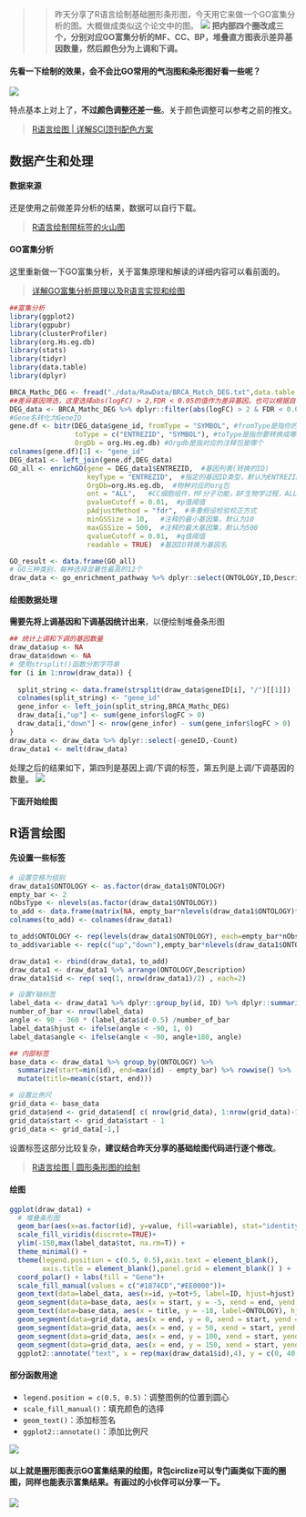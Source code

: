 >> 昨天分享了R语言绘制基础圈形条形图，今天用它来做一个GO富集分析的图。大概做成类似这个论文中的图。
![](https://files.mdnice.com/user/23696/353e00a3-5530-45f9-92c7-2a65bfac07b3.png)
**把内部四个圈改成三个，分别对应GO富集分析的MF、CC、BP，堆叠直方图表示差异基因数量，然后颜色分为上调和下调。**

#### 先看一下绘制的效果，会不会比GO常用的气泡图和条形图好看一些呢？
![](https://files.mdnice.com/user/23696/4015763f-424a-4b3f-a494-91f9f7559619.png)

特点基本上对上了，**不过颜色调整还差一些**。关于颜色调整可以参考之前的推文。
>[R语言绘图 | 详解SCI顶刊配色方案](https://mp.weixin.qq.com/s?__biz=Mzg2NjYzNjQ4Ng==&mid=2247485950&idx=1&sn=649c7e76d3c5b6384ef604c1358ed056&chksm=ce468e57f9310741bbf19a3bf95c6295cb16be54413e05a78ab01599c2f22c845b4399c835bb&token=2083595930&lang=zh_CN#rd)

## 数据产生和处理

#### 数据来源
还是使用之前做差异分析的结果，数据可以自行下载。
> [R语言绘制带标签的火山图](https://mp.weixin.qq.com/s?__biz=Mzg2NjYzNjQ4Ng==&mid=2247485642&idx=1&sn=357e920e7e48f8d2ae990deeafa90296&chksm=ce468f63f9310675fb62ab9c01f1aff0f624d5b09d3f3214dd2519db2678d55e42e338eaced6&token=953338770&lang=zh_CN&scene=21#wechat_redirect)

#### GO富集分析
这里重新做一下GO富集分析，关于富集原理和解读的详细内容可以看前面的。
> [详解GO富集分析原理以及R语言实现和绘图](https://mp.weixin.qq.com/s?__biz=Mzg2NjYzNjQ4Ng==&mid=2247485987&idx=1&sn=aa6442f3847c9cf9350feb1358e9a651&chksm=ce468d8af931049cc00ce8bf4695e4ae2d667d34d99631fa5a7c3bab4ec93887a1284cb5c283&token=2083595930&lang=zh_CN#rd)
```r
##富集分析
library(ggplot2)
library(ggpubr)
library(clusterProfiler)
library(org.Hs.eg.db)
library(stats)
library(tidyr)
library(data.table)
library(dplyr)

BRCA_Mathc_DEG <- fread("./data/RawData/BRCA_Match_DEG.txt",data.table = F)
##差异基因筛选，这里选择abs(logFC) > 2,FDR < 0.05的值作为差异基因。也可以根据自己的情况进行设定
DEG_data <- BRCA_Mathc_DEG %>% dplyr::filter(abs(logFC) > 2 & FDR < 0.05)
#Gene名转化为GeneID
gene.df <- bitr(DEG_data$gene_id, fromType = "SYMBOL", #fromType是指你的数据ID类型是属于哪一类的
                toType = c("ENTREZID", "SYMBOL"), #toType是指你要转换成哪种ID类型，可以写多种，也可以只写一种
                OrgDb = org.Hs.eg.db) #Orgdb是指对应的注释包是哪个
colnames(gene.df)[1] <- "gene_id"
DEG_data1 <- left_join(gene.df,DEG_data)
GO_all <- enrichGO(gene = DEG_data1$ENTREZID,  #基因列表(转换的ID)
                   keyType = "ENTREZID",  #指定的基因ID类型，默认为ENTREZID
                   OrgDb=org.Hs.eg.db,  #物种对应的org包
                   ont = "ALL",   #CC细胞组件，MF分子功能，BF生物学过程，ALL以上三个
                   pvalueCutoff = 0.01,  #p值阈值
                   pAdjustMethod = "fdr",  #多重假设检验校正方式
                   minGSSize = 10,   #注释的最小基因集，默认为10
                   maxGSSize = 500,  #注释的最大基因集，默认为500
                   qvalueCutoff = 0.01,  #q值阈值
                   readable = TRUE)  #基因ID转换为基因名

GO_result <- data.frame(GO_all)
# GO三种类别，每种选择显著性最高的12个
draw_data <- go_enrichment_pathway %>% dplyr::select(ONTOLOGY,ID,Description,Count,geneID)
```

#### 绘图数据处理
**需要先将上调基因和下调基因统计出来**，以便绘制堆叠条形图
```r
## 统计上调和下调的基因数量
draw_data$up <- NA
draw_data$down <- NA
# 使用strsplit()函数分割字符串
for (i in 1:nrow(draw_data)) {
  
  split_string <- data.frame(strsplit(draw_data$geneID[i], "/")[[1]])
  colnames(split_string) <- "gene_id"
  gene_infor <- left_join(split_string,BRCA_Mathc_DEG)
  draw_data[i,"up"] <- sum(gene_infor$logFC > 0)
  draw_data[i,"down"] <- nrow(gene_infor) - sum(gene_infor$logFC > 0)
}
draw_data <- draw_data %>% dplyr::select(-geneID,-Count)
draw_data1 <- melt(draw_data)
```
处理之后的结果如下，第四列是基因上调/下调的标签，第五列是上调/下调基因的数量。
![](https://files.mdnice.com/user/23696/a8cc4928-6692-4fbf-b01c-725cd5a3cfdd.png)

#### 下面开始绘图
## R语言绘图

#### 先设置一些标签
```r
# 设置空格为组别
draw_data1$ONTOLOGY <- as.factor(draw_data1$ONTOLOGY)
empty_bar <- 2
nObsType <- nlevels(as.factor(draw_data1$ONTOLOGY))
to_add <- data.frame(matrix(NA, empty_bar*nlevels(draw_data1$ONTOLOGY)*nObsType, ncol(draw_data1)) )
colnames(to_add) <- colnames(draw_data1)

to_add$ONTOLOGY <- rep(levels(draw_data1$ONTOLOGY), each=empty_bar*nObsType)
to_add$variable <- rep(c("up","down"),empty_bar*nlevels(draw_data1$ONTOLOGY)*nObsType/2)

draw_data1 <- rbind(draw_data1, to_add)
draw_data1 <- draw_data1 %>% arrange(ONTOLOGY,Description)
draw_data1$id <- rep( seq(1, nrow(draw_data1)/2) , each=2)

# 设置Y轴标签
label_data <- draw_data1 %>% dplyr::group_by(id, ID) %>% dplyr::summarize(tot=sum(value))
number_of_bar <- nrow(label_data)
angle <- 90 - 360 * (label_data$id-0.5) /number_of_bar 
label_data$hjust <- ifelse(angle < -90, 1, 0)
label_data$angle <- ifelse(angle < -90, angle+180, angle)

## 内部标签
base_data <- draw_data1 %>% group_by(ONTOLOGY) %>% 
  summarize(start=min(id), end=max(id) - empty_bar) %>% rowwise() %>% 
  mutate(title=mean(c(start, end)))

# 设置比例尺
grid_data <- base_data
grid_data$end <- grid_data$end[ c( nrow(grid_data), 1:nrow(grid_data)-1)] + 1
grid_data$start <- grid_data$start - 1
grid_data <- grid_data[-1,]
```
设置标签这部分比较复杂，**建议结合昨天分享的基础绘图代码进行逐个修改**。
>[R语言绘图 | 圆形条形图的绘制](https://mp.weixin.qq.com/s?__biz=Mzg2NjYzNjQ4Ng==&mid=2247486782&idx=1&sn=4d048a4ed690f6b4102b5314e871aadc&chksm=ce468a97f931038184ac672baa77ecf0db3735cd42da6cdcee6d53391f71ae71a0758775d43c&token=2083595930&lang=zh_CN#rd)

#### 绘图
```r
ggplot(draw_data1) +      
  # 堆叠条形图
  geom_bar(aes(x=as.factor(id), y=value, fill=variable), stat="identity", alpha=0.5) +
  scale_fill_viridis(discrete=TRUE)+
  ylim(-150,max(label_data$tot, na.rm=T)) +
  theme_minimal() +
  theme(legend.position = c(0.5, 0.5),axis.text = element_blank(),
        axis.title = element_blank(),panel.grid = element_blank() ) +
  coord_polar() + labs(fill = "Gene")+
  scale_fill_manual(values = c("#1874CD","#EE0000"))+
  geom_text(data=label_data, aes(x=id, y=tot+5, label=ID, hjust=hjust), fontface="bold",alpha=0.8, size=3, angle= label_data$angle, inherit.aes = FALSE )+
  geom_segment(data=base_data, aes(x = start, y = -5, xend = end, yend = -5), colour = "black", alpha=0.8, size=0.6 , inherit.aes = FALSE )  +
  geom_text(data=base_data, aes(x = title, y = -18, label=ONTOLOGY), hjust=c(1,1,0), colour = "black", alpha=0.8, size=5, fontface="bold", inherit.aes = FALSE)+
  geom_segment(data=grid_data, aes(x = end, y = 0, xend = start, yend = 0),  alpha=1, size=0.3 , inherit.aes = FALSE ) +
  geom_segment(data=grid_data, aes(x = end, y = 50, xend = start, yend = 50), alpha=1, size=0.3 , inherit.aes = FALSE ) +
  geom_segment(data=grid_data, aes(x = end, y = 100, xend = start, yend = 100), alpha=1, size=0.3 , inherit.aes = FALSE ) +
  geom_segment(data=grid_data, aes(x = end, y = 150, xend = start, yend = 150), alpha=1, size=0.3 , inherit.aes = FALSE )+
  ggplot2::annotate("text", x = rep(max(draw_data1$id),4), y = c(0, 40, 80, 120), label = c("0", "40", "80", "120"), size=3 , fontface="bold",angle=0, hjust=1)
```
#### 部分函数用途
- `legend.position = c(0.5, 0.5)`：调整图例的位置到圆心
- `scale_fill_manual()`：填充颜色的选择
- `geom_text()`：添加标签名
- `ggplot2::annotate()`：添加比例尺

![](https://files.mdnice.com/user/23696/4015763f-424a-4b3f-a494-91f9f7559619.png)

#### 以上就是圈形图表示GO富集结果的绘图，R包circlize可以专门画类似下面的圈图，同样也能表示富集结果。有画过的小伙伴可以分享一下。

![](https://files.mdnice.com/user/23696/5c341e13-923f-41f9-9108-d63f3e58056b.png)


